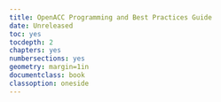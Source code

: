 ```yaml
---
title: OpenACC Programming and Best Practices Guide
date: Unreleased
toc: yes
tocdepth: 2
chapters: yes
numbersections: yes
geometry: margin=1in
documentclass: book
classoption: oneside
---
```

